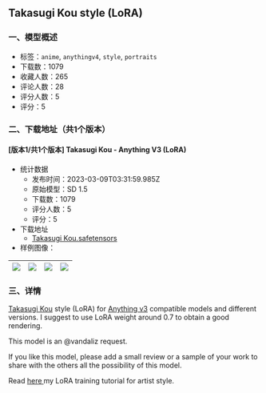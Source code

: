 ## Takasugi Kou style (LoRA)
### 一、模型概述

- 标签：`anime`, `anythingv4`, `style`, `portraits`
- 下载数：1079
- 收藏人数：265
- 评论人数：28
- 评分人数：5
- 评分：5

### 二、下载地址（共1个版本）

#### [版本1/共1个版本] Takasugi Kou - Anything V3 (LoRA)

- 统计数据
  - 发布时间：2023-03-09T03:31:59.985Z
  - 原始模型：SD 1.5
  - 下载数：1079
  - 评分人数：5
  - 评分：5
- 下载地址
  - [Takasugi Kou.safetensors](https://civitai.com/api/download/models/16426)
- 样例图像：

| <img src="https://image.civitai.com/xG1nkqKTMzGDvpLrqFT7WA/3d793458-a551-4288-0497-2cab8c6ab900/width=450/165774.jpeg" /> | <img src="https://image.civitai.com/xG1nkqKTMzGDvpLrqFT7WA/36ff3646-849e-4a0c-e930-ad1b7cf24400/width=450/165775.jpeg" /> | <img src="https://image.civitai.com/xG1nkqKTMzGDvpLrqFT7WA/3f8080bd-419d-4dea-13b8-be0a9df64100/width=450/165786.jpeg" /> | <img src="https://image.civitai.com/xG1nkqKTMzGDvpLrqFT7WA/30736733-b7bd-4445-08dd-7e3a51a66600/width=450/166004.jpeg" /> |
| ---- | ---- | ---- | ---- |


### 三、详情
<p><a target="_blank" rel="ugc" href="https://twitter.com/ISHIDAYA_dojin">Takasugi Kou</a> style (LoRA) for <a target="_blank" rel="ugc" href="https://civitai.com/models/66/anything-v3">Anything v3</a> compatible models and different versions. I suggest to use LoRA weight around 0.7 to obtain a good rendering.</p><p>This model is an <span data-type="mention" class="mantine-1yiar0p" data-id="mention:87599" data-label="vandaliz">@vandaliz</span> request.</p><p>If you like this model, please add a small review or a sample of your work to share with the others all the possibility of this model.</p><p>Read <a target="_blank" rel="ugc" href="https://rentry.org/4eydo">here</a><a target="_blank" rel="ugc" href="https://rentry.org/4eydo/edit"><strong> </strong></a>my LoRA training tutorial for artist style.</p>